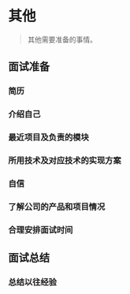 # 其他
> 其他需要准备的事情。

## 面试准备

### 简历

### 介绍自己

### 最近项目及负责的模块

### 所用技术及对应技术的实现方案

### 自信

### 了解公司的产品和项目情况

### 合理安排面试时间

## 面试总结

### 总结以往经验